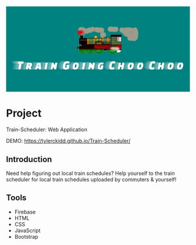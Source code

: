 ![img](assets/images/banner.png)

# Project

Train-Scheduler: Web Application 

DEMO: https://tylerckidd.github.io/Train-Scheduler/

## Introduction

Need help figuring out local train schedules?
Help yourself to the train scheduler for local train schedules uploaded by commuters & yourself!



## Tools


* Firebase
* HTML
* CSS
* JavaScript
* Bootstrap








